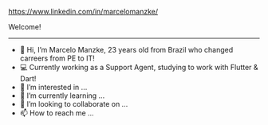 

https://www.linkedin.com/in/marcelomanzke/

Welcome! 

---

- 👋 Hi, I’m Marcelo Manzke, 23 years old from Brazil who changed carreers from PE to IT!
- 💻 Currently working as a Support Agent, studying to work with Flutter & Dart!
- 👀 I’m interested in ...
- 🌱 I’m currently learning ...
- 💞️ I’m looking to collaborate on ...
- 📫 How to reach me ...

<!---
KoolieM/KoolieM is a ✨ special ✨ repository because its `README.md` (this file) appears on your GitHub profile.
You can click the Preview link to take a look at your changes.
--->
